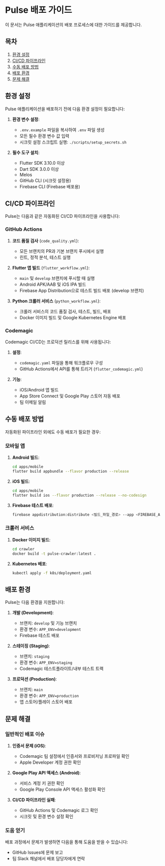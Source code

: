# Pulse 배포 가이드

이 문서는 Pulse 애플리케이션의 배포 프로세스에 대한 가이드를 제공합니다.

## 목차

1. [환경 설정](#환경-설정)
2. [CI/CD 파이프라인](#cicd-파이프라인)
3. [수동 배포 방법](#수동-배포-방법)
4. [배포 환경](#배포-환경)
5. [문제 해결](#문제-해결)

## 환경 설정

Pulse 애플리케이션을 배포하기 전에 다음 환경 설정이 필요합니다:

1. **환경 변수 설정**:
   - `.env.example` 파일을 복사하여 `.env` 파일 생성
   - 모든 필수 환경 변수 값 입력
   - 시크릿 설정 스크립트 실행: `./scripts/setup_secrets.sh`

2. **필수 도구 설치**:
   - Flutter SDK 3.10.0 이상
   - Dart SDK 3.0.0 이상
   - Melos
   - GitHub CLI (시크릿 설정용)
   - Firebase CLI (Firebase 배포용)

## CI/CD 파이프라인

Pulse는 다음과 같은 자동화된 CI/CD 파이프라인을 사용합니다:

### GitHub Actions

1. **코드 품질 검사** (`code_quality.yml`):
   - 모든 브랜치의 PR과 기본 브랜치 푸시에서 실행
   - 린트, 정적 분석, 테스트 실행

2. **Flutter 앱 빌드** (`flutter_workflow.yml`):
   - `main` 및 `develop` 브랜치에 푸시할 때 실행
   - Android APK/AAB 및 iOS IPA 빌드
   - Firebase App Distribution으로 테스트 빌드 배포 (develop 브랜치)

3. **Python 크롤러 서비스** (`python_workflow.yml`):
   - 크롤러 서비스의 코드 품질 검사, 테스트, 빌드, 배포
   - Docker 이미지 빌드 및 Google Kubernetes Engine 배포

### Codemagic

Codemagic CI/CD는 프로덕션 릴리스를 위해 사용됩니다:

1. **설정**:
   - `codemagic.yaml` 파일을 통해 워크플로우 구성
   - GitHub Actions에서 API를 통해 트리거 (`flutter_codemagic.yml`)

2. **기능**:
   - iOS/Android 앱 빌드
   - App Store Connect 및 Google Play 스토어 자동 배포
   - 팀 이메일 알림

## 수동 배포 방법

자동화된 파이프라인 외에도 수동 배포가 필요한 경우:

### 모바일 앱

1. **Android 빌드**:
   ```bash
   cd apps/mobile
   flutter build appbundle --flavor production --release
   ```

2. **iOS 빌드**:
   ```bash
   cd apps/mobile
   flutter build ios --flavor production --release --no-codesign
   ```

3. **Firebase 테스트 배포**:
   ```bash
   firebase appdistribution:distribute <빌드_파일_경로> --app <FIREBASE_APP_ID> --groups "testers"
   ```

### 크롤러 서비스

1. **Docker 이미지 빌드**:
   ```bash
   cd crawler
   docker build -t pulse-crawler:latest .
   ```

2. **Kubernetes 배포**:
   ```bash
   kubectl apply -f k8s/deployment.yaml
   ```

## 배포 환경

Pulse는 다음 환경을 지원합니다:

1. **개발 (Development)**:
   - 브랜치: `develop` 및 기능 브랜치
   - 환경 변수: `APP_ENV=development`
   - Firebase 테스트 배포

2. **스테이징 (Staging)**:
   - 브랜치: `staging`
   - 환경 변수: `APP_ENV=staging`
   - Codemagic 테스트플라이트/내부 테스트 트랙

3. **프로덕션 (Production)**:
   - 브랜치: `main`
   - 환경 변수: `APP_ENV=production`
   - 앱 스토어/플레이 스토어 배포

## 문제 해결

### 일반적인 배포 이슈

1. **인증서 문제 (iOS)**:
   - Codemagic 팀 설정에서 인증서와 프로비저닝 프로파일 확인
   - Apple Developer 계정 권한 확인

2. **Google Play API 액세스 (Android)**:
   - 서비스 계정 키 권한 확인
   - Google Play Console API 액세스 활성화 확인

3. **CI/CD 파이프라인 실패**:
   - GitHub Actions 및 Codemagic 로그 확인
   - 시크릿 및 환경 변수 설정 확인

### 도움 얻기

배포 과정에서 문제가 발생하면 다음을 통해 도움을 받을 수 있습니다:

- GitHub Issues에 문제 보고
- 팀 Slack 채널에서 배포 담당자에게 연락 